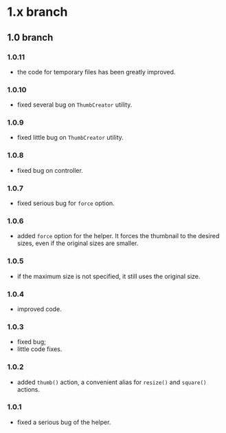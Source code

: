 # 1.x branch
## 1.0 branch
### 1.0.11
* the code for temporary files has been greatly improved.

### 1.0.10
* fixed several bug on `ThumbCreator` utility.

### 1.0.9
* fixed little bug on `ThumbCreator` utility.

### 1.0.8
* fixed bug on controller.

### 1.0.7
* fixed serious bug for `force` option.

### 1.0.6
* added `force` option for the helper. It forces the thumbnail to the desired sizes, even if the original sizes are smaller.

### 1.0.5
* if the maximum size is not specified, it still uses the original size.

### 1.0.4
* improved code.

### 1.0.3
* fixed bug;
* little code fixes.

### 1.0.2
* added `thumb()` action, a convenient alias for `resize()` and `square()` actions.  

### 1.0.1
* fixed a serious bug of the helper.